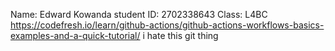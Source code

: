 Name: Edward Kowanda
student ID: 2702338643
Class: L4BC
https://codefresh.io/learn/github-actions/github-actions-workflows-basics-examples-and-a-quick-tutorial/
i hate this git thing